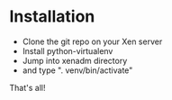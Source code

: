 Installation
============
  * Clone the git repo on your Xen server
  * Install python-virtualenv
  * Jump into xenadm directory
  * and type ". venv/bin/activate"

That's all! 
